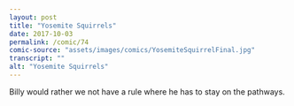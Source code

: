 ```yaml
---
layout: post
title: "Yosemite Squirrels"
date: 2017-10-03
permalink: /comic/74
comic-source: "assets/images/comics/YosemiteSquirrelFinal.jpg"
transcript: ""
alt: "Yosemite Squirrels"
---
```


Billy would rather we not have a rule where he has to stay on the pathways.
